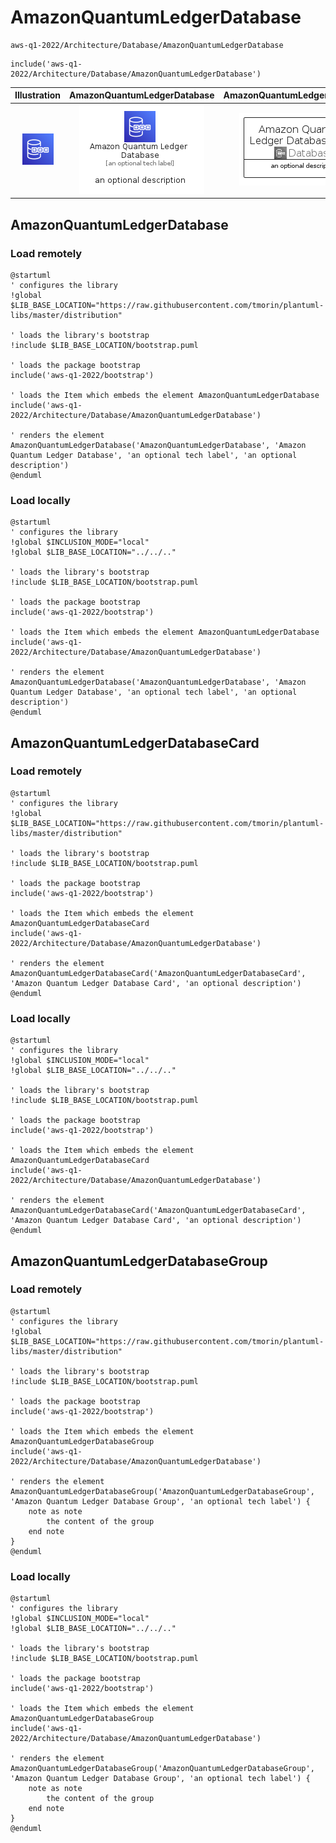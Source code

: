 # AmazonQuantumLedgerDatabase


```text
aws-q1-2022/Architecture/Database/AmazonQuantumLedgerDatabase
```

```text
include('aws-q1-2022/Architecture/Database/AmazonQuantumLedgerDatabase')
```



| Illustration | AmazonQuantumLedgerDatabase | AmazonQuantumLedgerDatabaseCard | AmazonQuantumLedgerDatabaseGroup |
| :---: | :---: | :---: | :---: |
| ![illustration for Illustration](../../../aws-q1-2022/Architecture/Database/AmazonQuantumLedgerDatabase.png) | ![illustration for AmazonQuantumLedgerDatabase](../../../aws-q1-2022/Architecture/Database/AmazonQuantumLedgerDatabase.Local.png) | ![illustration for AmazonQuantumLedgerDatabaseCard](../../../aws-q1-2022/Architecture/Database/AmazonQuantumLedgerDatabaseCard.Local.png) | ![illustration for AmazonQuantumLedgerDatabaseGroup](../../../aws-q1-2022/Architecture/Database/AmazonQuantumLedgerDatabaseGroup.Local.png) |




## AmazonQuantumLedgerDatabase

### Load remotely
```plantuml
@startuml
' configures the library
!global $LIB_BASE_LOCATION="https://raw.githubusercontent.com/tmorin/plantuml-libs/master/distribution"

' loads the library's bootstrap
!include $LIB_BASE_LOCATION/bootstrap.puml

' loads the package bootstrap
include('aws-q1-2022/bootstrap')

' loads the Item which embeds the element AmazonQuantumLedgerDatabase
include('aws-q1-2022/Architecture/Database/AmazonQuantumLedgerDatabase')

' renders the element
AmazonQuantumLedgerDatabase('AmazonQuantumLedgerDatabase', 'Amazon Quantum Ledger Database', 'an optional tech label', 'an optional description')
@enduml
```

### Load locally
```plantuml
@startuml
' configures the library
!global $INCLUSION_MODE="local"
!global $LIB_BASE_LOCATION="../../.."

' loads the library's bootstrap
!include $LIB_BASE_LOCATION/bootstrap.puml

' loads the package bootstrap
include('aws-q1-2022/bootstrap')

' loads the Item which embeds the element AmazonQuantumLedgerDatabase
include('aws-q1-2022/Architecture/Database/AmazonQuantumLedgerDatabase')

' renders the element
AmazonQuantumLedgerDatabase('AmazonQuantumLedgerDatabase', 'Amazon Quantum Ledger Database', 'an optional tech label', 'an optional description')
@enduml
```

## AmazonQuantumLedgerDatabaseCard

### Load remotely
```plantuml
@startuml
' configures the library
!global $LIB_BASE_LOCATION="https://raw.githubusercontent.com/tmorin/plantuml-libs/master/distribution"

' loads the library's bootstrap
!include $LIB_BASE_LOCATION/bootstrap.puml

' loads the package bootstrap
include('aws-q1-2022/bootstrap')

' loads the Item which embeds the element AmazonQuantumLedgerDatabaseCard
include('aws-q1-2022/Architecture/Database/AmazonQuantumLedgerDatabase')

' renders the element
AmazonQuantumLedgerDatabaseCard('AmazonQuantumLedgerDatabaseCard', 'Amazon Quantum Ledger Database Card', 'an optional description')
@enduml
```

### Load locally
```plantuml
@startuml
' configures the library
!global $INCLUSION_MODE="local"
!global $LIB_BASE_LOCATION="../../.."

' loads the library's bootstrap
!include $LIB_BASE_LOCATION/bootstrap.puml

' loads the package bootstrap
include('aws-q1-2022/bootstrap')

' loads the Item which embeds the element AmazonQuantumLedgerDatabaseCard
include('aws-q1-2022/Architecture/Database/AmazonQuantumLedgerDatabase')

' renders the element
AmazonQuantumLedgerDatabaseCard('AmazonQuantumLedgerDatabaseCard', 'Amazon Quantum Ledger Database Card', 'an optional description')
@enduml
```

## AmazonQuantumLedgerDatabaseGroup

### Load remotely
```plantuml
@startuml
' configures the library
!global $LIB_BASE_LOCATION="https://raw.githubusercontent.com/tmorin/plantuml-libs/master/distribution"

' loads the library's bootstrap
!include $LIB_BASE_LOCATION/bootstrap.puml

' loads the package bootstrap
include('aws-q1-2022/bootstrap')

' loads the Item which embeds the element AmazonQuantumLedgerDatabaseGroup
include('aws-q1-2022/Architecture/Database/AmazonQuantumLedgerDatabase')

' renders the element
AmazonQuantumLedgerDatabaseGroup('AmazonQuantumLedgerDatabaseGroup', 'Amazon Quantum Ledger Database Group', 'an optional tech label') {
    note as note
        the content of the group
    end note
}
@enduml
```

### Load locally
```plantuml
@startuml
' configures the library
!global $INCLUSION_MODE="local"
!global $LIB_BASE_LOCATION="../../.."

' loads the library's bootstrap
!include $LIB_BASE_LOCATION/bootstrap.puml

' loads the package bootstrap
include('aws-q1-2022/bootstrap')

' loads the Item which embeds the element AmazonQuantumLedgerDatabaseGroup
include('aws-q1-2022/Architecture/Database/AmazonQuantumLedgerDatabase')

' renders the element
AmazonQuantumLedgerDatabaseGroup('AmazonQuantumLedgerDatabaseGroup', 'Amazon Quantum Ledger Database Group', 'an optional tech label') {
    note as note
        the content of the group
    end note
}
@enduml
```

